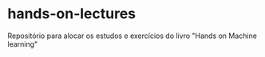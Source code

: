 # hands-on-lectures
Repositório para alocar os estudos e exercícios do livro "Hands on Machine learning"
